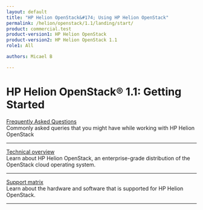```yaml
---
layout: default
title: "HP Helion OpenStack&#174; Using HP Helion OpenStack"
permalink: /helion/openstack/1.1/landing/start/
product: commercial.test
product-version1: HP Helion OpenStack
product-version2: HP Helion OpenStack 1.1
role1: All

authors: Micael B

---
```

<!--PUBLISHED-->

<script>

function PageRefresh {
onLoad="window.refresh"
}

PageRefresh();

</script>

<!--
<p style="font-size: small;"> <a href="/helion/openstack/1.1/3rd-party-license-agreements/">&#9664; PREV</a> | <a href="/helion/openstack/1.1/">&#9650; UP</a> | NEXT &#9654; </p>
-->

# HP Helion OpenStack&#174; 1.1: Getting Started

[Frequently Asked Questions](/helion/openstack/1.1/faq/)
<br>Commonly asked queries that you might have while working with HP Helion OpenStack
<hr>

[Technical overview](/helion/openstack/1.1/technical-overview/)
<br>Learn about HP Helion OpenStack, an enterprise-grade distribution of the OpenStack cloud operating system.
<hr>

[Support matrix](helion/openstack/support-matrix/)
<br>Learn about the hardware and software that is supported for HP Helion OpenStack.
<hr>
